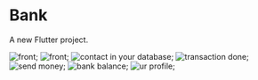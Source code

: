 # Bank

A new Flutter project.

![front](https://github.com/GaganVashisht/Go-and-Pay-Bank-App/blob/main/asset/images/front1.jpeg);
![front](https://github.com/GaganVashisht/Go-and-Pay-Bank-App/blob/main/asset/images/front2.jpeg);
![contact in your database](https://github.com/GaganVashisht/Go-and-Pay-Bank-App/blob/main/asset/images/contact.jpeg);
![transaction done](https://github.com/GaganVashisht/Go-and-Pay-Bank-App/blob/main/asset/images/history.jpeg);
![send money ](https://github.com/GaganVashisht/Go-and-Pay-Bank-App/blob/main/asset/images/send.jpeg);
![bank balance](https://github.com/GaganVashisht/Go-and-Pay-Bank-App/blob/main/asset/images/bank.jpeg);
![ur profile](https://github.com/GaganVashisht/Go-and-Pay-Bank-App/blob/main/asset/images/user.jpeg);
